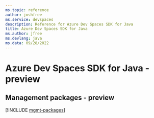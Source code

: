 ```yaml
---
ms.topic: reference
author: joshfree
ms.service: devspaces
description: Reference for Azure Dev Spaces SDK for Java
title: Azure Dev Spaces SDK for Java
ms.author: jfree
ms.devlang: java
ms.data: 09/28/2022
---
```

# Azure Dev Spaces SDK for Java - preview

## Management packages - preview
[!INCLUDE [mgmt-packages](dev-spaces-mgmt-index.md)]